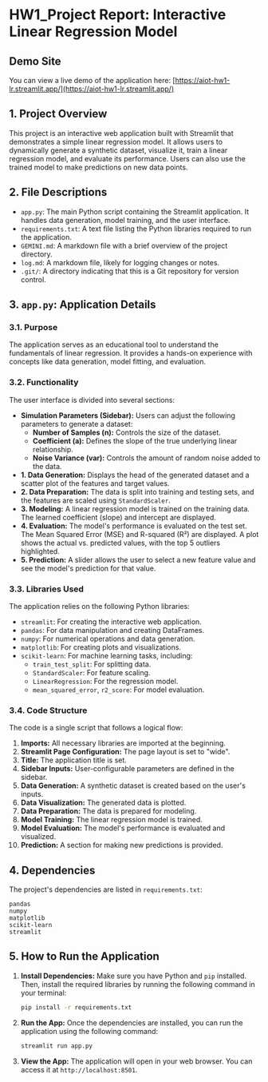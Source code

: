 # HW1_Project Report: Interactive Linear Regression Model

## Demo Site

You can view a live demo of the application here: [https://aiot-hw1-lr.streamlit.app/](https://aiot-hw1-lr.streamlit.app/)

## 1. Project Overview

This project is an interactive web application built with Streamlit that demonstrates a simple linear regression model. It allows users to dynamically generate a synthetic dataset, visualize it, train a linear regression model, and evaluate its performance. Users can also use the trained model to make predictions on new data points.

## 2. File Descriptions

-   `app.py`: The main Python script containing the Streamlit application. It handles data generation, model training, and the user interface.
-   `requirements.txt`: A text file listing the Python libraries required to run the application.
-   `GEMINI.md`: A markdown file with a brief overview of the project directory.
-   `log.md`: A markdown file, likely for logging changes or notes.
-   `.git/`: A directory indicating that this is a Git repository for version control.

## 3. `app.py`: Application Details

### 3.1. Purpose

The application serves as an educational tool to understand the fundamentals of linear regression. It provides a hands-on experience with concepts like data generation, model fitting, and evaluation.

### 3.2. Functionality

The user interface is divided into several sections:

-   **Simulation Parameters (Sidebar):** Users can adjust the following parameters to generate a dataset:
    -   **Number of Samples (n):** Controls the size of the dataset.
    -   **Coefficient (a):** Defines the slope of the true underlying linear relationship.
    -   **Noise Variance (var):** Controls the amount of random noise added to the data.
-   **1. Data Generation:** Displays the head of the generated dataset and a scatter plot of the features and target values.
-   **2. Data Preparation:** The data is split into training and testing sets, and the features are scaled using `StandardScaler`.
-   **3. Modeling:** A linear regression model is trained on the training data. The learned coefficient (slope) and intercept are displayed.
-   **4. Evaluation:** The model's performance is evaluated on the test set. The Mean Squared Error (MSE) and R-squared (R²) are displayed. A plot shows the actual vs. predicted values, with the top 5 outliers highlighted.
-   **5. Prediction:** A slider allows the user to select a new feature value and see the model's prediction for that value.

### 3.3. Libraries Used

The application relies on the following Python libraries:

-   `streamlit`: For creating the interactive web application.
-   `pandas`: For data manipulation and creating DataFrames.
-   `numpy`: For numerical operations and data generation.
-   `matplotlib`: For creating plots and visualizations.
-   `scikit-learn`: For machine learning tasks, including:
    -   `train_test_split`: For splitting data.
    -   `StandardScaler`: For feature scaling.
    -   `LinearRegression`: For the regression model.
    -   `mean_squared_error`, `r2_score`: For model evaluation.

### 3.4. Code Structure

The code is a single script that follows a logical flow:

1.  **Imports:** All necessary libraries are imported at the beginning.
2.  **Streamlit Page Configuration:** The page layout is set to "wide".
3.  **Title:** The application title is set.
4.  **Sidebar Inputs:** User-configurable parameters are defined in the sidebar.
5.  **Data Generation:** A synthetic dataset is created based on the user's inputs.
6.  **Data Visualization:** The generated data is plotted.
7.  **Data Preparation:** The data is prepared for modeling.
8.  **Model Training:** The linear regression model is trained.
9.  **Model Evaluation:** The model's performance is evaluated and visualized.
10. **Prediction:** A section for making new predictions is provided.

## 4. Dependencies

The project's dependencies are listed in `requirements.txt`:

```
pandas
numpy
matplotlib
scikit-learn
streamlit
```

## 5. How to Run the Application

1.  **Install Dependencies:** Make sure you have Python and `pip` installed. Then, install the required libraries by running the following command in your terminal:

    ```bash
    pip install -r requirements.txt
    ```

2.  **Run the App:** Once the dependencies are installed, you can run the application using the following command:

    ```bash
    streamlit run app.py
    ```

3.  **View the App:** The application will open in your web browser. You can access it at `http://localhost:8501`.
